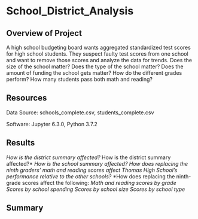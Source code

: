 # School_District_Analysis

## Overview of Project
A high school budgeting board wants aggregated standardized test scores for high school students. They suspect faulty test scores from one school and want to remove those scores and analyze the data for trends. Does the size of the school matter? Does the type of the school matter? Does the amount of funding the school gets matter? How do the different grades perform? How many students pass both math and reading?

## Resources
Data Source: schools_complete.csv, students_complete.csv

Software: Jupyter 6.3.0, Python 3.7.2

## Results

*How is the district summary affected?*
How is the district summary affected?*
*How is the school summary affected?*
*How does replacing the ninth graders’ math and reading scores affect Thomas High School’s performance relative to the other schools?*
*How does replacing the ninth-grade scores affect the following:
*Math and reading scores by grade*
*Scores by school spending*
*Scores by school size*
*Scores by school type*



## Summary
